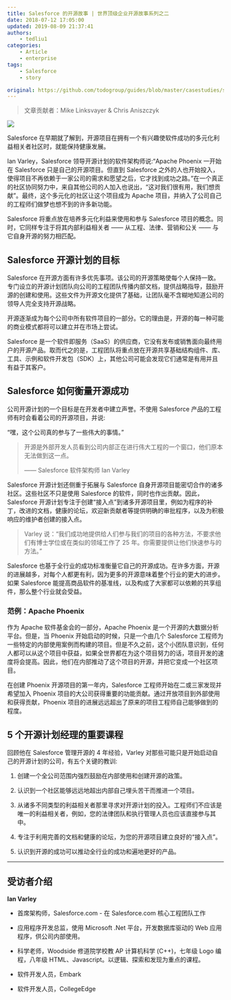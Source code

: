 ```yaml
---
title: Salesforce 的开源故事 | 世界顶级企业开源故事系列之二
date: 2018-07-12 17:05:00
updated: 2019-08-09 21:37:41
authors:
    - tedliu1
categories:
    - Article
    - enterprise
tags:
    - Salesforce
    - story

original: https://github.com/todogroup/guides/blob/master/casestudies/salesforce.md
---
```


> 文章贡献者：Mike Linksvayer & Chris Aniszczyk

![](Salesforce-open-source-story/1i2b416sxmb.png)

Salesforce 在早期就了解到，开源项目在拥有一个有兴趣使软件成功的多元化利益相关者社区时，就能保持健康发展。

Ian Varley，Salesforce 领导开源计划的软件架构师说:“Apache Phoenix 一开始在 Salesforce 只是自己的开源项目。但直到 Salesforce 之外的人也开始投入，使得项目不再依赖于一家公司的需求和愿望之后，它才找到成功之路。”在一个真正的社区协同努力中，来自其他公司的人加入也说出，“这对我们很有用，我们想贡献”。最终，这个多元化的社区让这个项目成为 Apache 项目，并纳入了公司自己的工程师们做梦也想不到的许多新功能。

Salesforce 将重点放在培养多元化利益来使用和参与 Salesforce 项目的概念。同时，它同样专注于将其内部利益相关者 —— 从工程、法律、营销和公关 —— 与它自身开源的努力相匹配。

## Salesforce 开源计划的目标

Salesforce 在开源方面有许多优先事项。该公司的开源策略使每个人保持一致。专门设立的开源计划团队向公司的工程团队传播内部文档，提供战略指导，鼓励开源的创建和使用。这些文件为开源文化提供了基础，让团队毫不含糊地知道公司的领导人完全支持开源战略。

开源逐渐成为每个公司中所有软件项目的一部分。它的理由是，开源的每一种可能的商业模式都将可以建立并在市场上尝试。

Salesforce 是一个软件即服务（SaaS）的供应商，它没有发布或销售面向最终用户的开源产品。取而代之的是，工程团队将重点放在开源共享基础结构组件、库、工具、示例和软件开发包（SDK）上，其他公司可能会发现它们通常是有用并且有益于其客户。

## Salesforce 如何衡量开源成功

公司开源计划的一个目标是在开发者中建立声誉。不使用 Salesforce 产品的工程师有时会看着公司的开源项目，并说:

“嘿，这个公司真的参与了一些伟大的事情。”

> 开源是外部开发人员看到公司内部正在进行伟大工程的一个窗口，他们原本无法做到这一点。
>
> —— Salesforce 软件架构师 Ian Varley

Salesforce 开源计划还侧重于拓展与 Salesforce 自身开源项目能密切合作的诸多社区。这些社区不只是使用 Salesforce 的软件，同时也作出贡献。因此，Salesforce 开源计划专注于创建“接入点”到诸多开源项目里，例如为程序的补丁，改进的文档，健康的论坛，欢迎新贡献者等提供明确的审批程序，以及为积极响应的维护者创建的接入点。

> Varley 说：“我们成功地提供给人们参与我们的项目的各种方法，不要求他们有博士学位或在类似的领域工作了 25 年。你需要提供让他们快速参与的方法。”

Salesforce 也基于全行业的成功标准衡量它自己的开源成功。在许多方面，开源的进展越多，对每个人都更有利，因为更多的开源意味着整个行业的更大的进步。如果 Salesforce 能提高商品软件的基准线，以及构成了大家都可以依赖的共享组件，那么整个行业就会受益。

### 范例：Apache Phoenix

作为 Apache 软件基金会的一部分，Apache Phoenix 是一个开源的大数据分析平台。但是，当 Phoenix 开始启动的时候，只是一个由几个 Salesforce 工程师为一些特定的内部使用案例而构建的项目。但是不久之前，这个小团队意识到，任何人都可以从这个项目中获益，如果全世界都在为这个项目努力的话，项目开发的速度将会提高。因此，他们在内部推动了这个项目的开源，并把它变成一个社区项目。

在创建 Phoenix 开源项目的第一年内，Salesforce 工程师开始在二或三家发现并希望加入 Phoenix 项目的大公司获得重要的功能贡献。通过开放项目到外部使用和获得贡献，Phoenix 项目的进展远远超出了原来的项目工程师自己能够做到的程度。

## 5 个开源计划经理的重要课程

回顾他在 Salesforce 管理开源的 4 年经验，Varley 对那些可能只是开始启动自己的开源计划的公司，有五个关键的教训:

1. 创建一个全公司范围内强烈鼓励在内部使用和创建开源的政策。

2. 认识到一个社区能够远远地超出内部自己埋头苦干而推进一个项目。

3. 从诸多不同类型的利益相关者那里寻求对开源计划的投入。工程师们不应该是唯一的利益相关者，例如，您的法律团队和执行管理人员也应该直接参与其中。

4. 专注于利用完善的文档和健康的论坛，为您的开源项目建立良好的“接入点”。

5. 认识到开源的成功可以推动全行业的成功和遍地更好的产品。

---

## 受访者介绍

**Ian Varley**

-   首席架构师，Salesforce.com - 在 Salesforce.com 核心工程团队工作

-   应用程序开发总监，使用 Microsoft .Net 平台，开发数据库驱动的 Web 应用程序，供公司内部使用。

-   科学老师，Woodside 修道院学校教 AP 计算机科学 (C++)，七年级 Logo 编程，八年级 HTML、Javascript。以逻辑、探索和发现为重点的课程。

-   软件开发人员，Embark

-   软件开发人员，CollegeEdge
